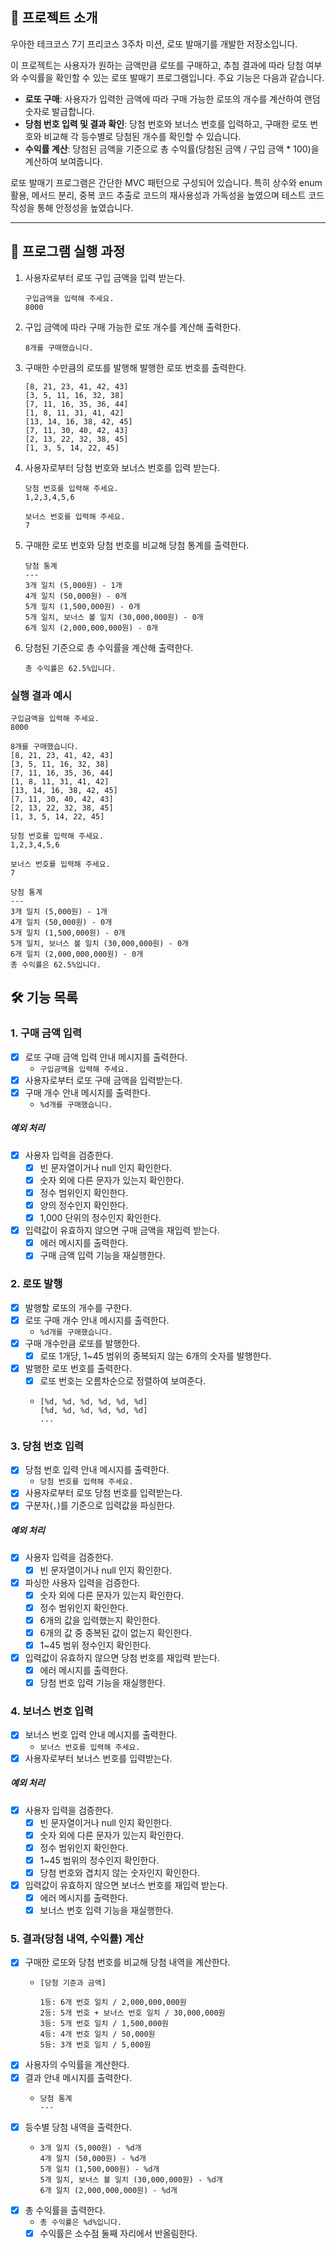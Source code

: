 ## 🎲 프로젝트 소개

우아한 테크코스 7기 프리코스 3주차 미션, 로또 발매기를 개발한 저장소입니다.

이 프로젝트는 사용자가 원하는 금액만큼 로또를 구매하고, 추첨 결과에 따라 당첨 여부와 수익률을 확인할 수 있는
로또 발매기 프로그램입니다. 주요 기능은 다음과 같습니다.

- **로또 구매**: 사용자가 입력한 금액에 따라 구매 가능한 로또의 개수를 계산하여 랜덤 숫자로 발급합니다.
- **당첨 번호 입력 및 결과 확인**: 당첨 번호와 보너스 번호를 입력하고, 구매한 로또 번호와 비교해 각 등수별로 당첨된 개수를 확인할 수 있습니다.
- **수익률 계산**: 당첨된 금액을 기준으로 총 수익률(당첨된 금액 / 구입 금액 * 100)을 계산하여 보여줍니다.

로또 발매기 프로그램은 간단한 MVC 패턴으로 구성되어 있습니다.
특히 상수와 enum 활용, 메서드 분리, 중복 코드 추출로 코드의 재사용성과 가독성을 높였으며 테스트 코드 작성을 통해 안정성을 높였습니다.

---

## 🚀 프로그램 실행 과정

1. 사용자로부터 로또 구입 금액을 입력 받는다.
    ```
    구입금액을 입력해 주세요.
    8000
    ```
2. 구입 금액에 따라 구매 가능한 로또 개수를 계산해 출력한다.
    ```
    8개를 구매했습니다.
    ```
3. 구매한 수만큼의 로또를 발행해 발행한 로또 번호를 출력한다.
    ```
    [8, 21, 23, 41, 42, 43] 
    [3, 5, 11, 16, 32, 38] 
    [7, 11, 16, 35, 36, 44] 
    [1, 8, 11, 31, 41, 42] 
    [13, 14, 16, 38, 42, 45] 
    [7, 11, 30, 40, 42, 43] 
    [2, 13, 22, 32, 38, 45] 
    [1, 3, 5, 14, 22, 45]
    ```
4. 사용자로부터 당첨 번호와 보너스 번호를 입력 받는다.
    ```
    당첨 번호를 입력해 주세요.
    1,2,3,4,5,6
    
    보너스 번호를 입력해 주세요.
    7
    ```
5. 구매한 로또 번호와 당첨 번호를 비교해 당첨 통계를 출력한다.
    ```
    당첨 통계
    ---
    3개 일치 (5,000원) - 1개
    4개 일치 (50,000원) - 0개
    5개 일치 (1,500,000원) - 0개
    5개 일치, 보너스 볼 일치 (30,000,000원) - 0개
    6개 일치 (2,000,000,000원) - 0개
    ```
6. 당첨된 기준으로 총 수익률을 계산해 출력한다.
    ```
    총 수익률은 62.5%입니다.
    ```

### 실행 결과 예시

```
구입금액을 입력해 주세요.
8000

8개를 구매했습니다.
[8, 21, 23, 41, 42, 43] 
[3, 5, 11, 16, 32, 38] 
[7, 11, 16, 35, 36, 44] 
[1, 8, 11, 31, 41, 42] 
[13, 14, 16, 38, 42, 45] 
[7, 11, 30, 40, 42, 43] 
[2, 13, 22, 32, 38, 45] 
[1, 3, 5, 14, 22, 45]

당첨 번호를 입력해 주세요.
1,2,3,4,5,6

보너스 번호를 입력해 주세요.
7

당첨 통계
---
3개 일치 (5,000원) - 1개
4개 일치 (50,000원) - 0개
5개 일치 (1,500,000원) - 0개
5개 일치, 보너스 볼 일치 (30,000,000원) - 0개
6개 일치 (2,000,000,000원) - 0개
총 수익률은 62.5%입니다.
```

## 🛠️ 기능 목록

### 1. 구매 금액 입력

- [x] 로또 구매 금액 입력 안내 메시지를 출력한다.
    - `구입금액을 입력해 주세요.`
- [x] 사용자로부터 로또 구매 금액을 입력받는다.
- [x] 구매 개수 안내 메시지를 출력한다.
    - `%d개를 구매했습니다.`

##### 예외 처리

- [x] 사용자 입력을 검증한다.
    - [x] 빈 문자열이거나 null 인지 확인한다.
    - [x] 숫자 외에 다른 문자가 있는지 확인한다.
    - [x] 정수 범위인지 확인한다.
    - [x] 양의 정수인지 확인한다.
    - [x] 1,000 단위의 정수인지 확인한다.
- [x] 입력값이 유효하지 않으면 구매 금액을 재입력 받는다.
    - [x] 에러 메시지를 출력한다.
    - [x] 구매 금액 입력 기능을 재실행한다.

### 2. 로또 발행

- [x] 발행할 로또의 개수를 구한다.
- [x] 로또 구매 개수 안내 메시지를 출력한다.
    - `%d개를 구매했습니다.`
- [x] 구매 개수만큼 로또를 발행한다.
    - [x] 로또 1개당, 1~45 범위의 중복되지 않는 6개의 숫자를 발행한다.
- [x] 발행한 로또 번호를 출력한다.
    - [x] 로또 번호는 오름차순으로 정렬하여 보여준다.
    - ```
      [%d, %d, %d, %d, %d, %d]
      [%d, %d, %d, %d, %d, %d]
      ...
      ```

### 3. 당첨 번호 입력

- [x] 당첨 번호 입력 안내 메시지를 출력한다.
    - `당첨 번호를 입력해 주세요.`
- [x] 사용자로부터 로또 당첨 번호를 입력받는다.
- [x] 구분자(`,`)를 기준으로 입력값을 파싱한다.

##### 예외 처리

- [x] 사용자 입력을 검증한다.
    - [x] 빈 문자열이거나 null 인지 확인한다.

- [x] 파싱한 사용자 입력을 검증한다.
    - [x] 숫자 외에 다른 문자가 있는지 확인한다.
    - [x] 정수 범위인지 확인한다.
    - [x] 6개의 값을 입력했는지 확인한다.
    - [x] 6개의 값 중 중복된 값이 없는지 확인한다.
    - [x] 1~45 범위 정수인지 확인한다.

- [x] 입력값이 유효하지 않으면 당첨 번호를 재입력 받는다.
    - [x] 에러 메시지를 출력한다.
    - [x] 당첨 번호 입력 기능을 재실행한다.

### 4. 보너스 번호 입력

- [x] 보너스 번호 입력 안내 메시지를 출력한다.
    - `보너스 번호를 입력해 주세요.`
- [x] 사용자로부터 보너스 번호를 입력받는다.

##### 예외 처리

- [x] 사용자 입력을 검증한다.
    - [x] 빈 문자열이거나 null 인지 확인한다.
    - [x] 숫자 외에 다른 문자가 있는지 확인한다.
    - [x] 정수 범위인지 확인한다.
    - [x] 1~45 범위의 정수인지 확인한다.
    - [x] 당첨 번호와 겹치지 않는 숫자인지 확인한다.

- [x] 입력값이 유효하지 않으면 보너스 번호를 재입력 받는다.
  - [x] 에러 메시지를 출력한다.
  - [x] 보너스 번호 입력 기능을 재실행한다.

### 5. 결과(당첨 내역, 수익률) 계산

- [x] 구매한 로또와 당첨 번호를 비교해 당첨 내역을 계산한다.
    - ```
      [당첨 기준과 금액]

      1등: 6개 번호 일치 / 2,000,000,000원
      2등: 5개 번호 + 보너스 번호 일치 / 30,000,000원
      3등: 5개 번호 일치 / 1,500,000원
      4등: 4개 번호 일치 / 50,000원
      5등: 3개 번호 일치 / 5,000원
      ```
- [x] 사용자의 수익률을 계산한다.
- [x] 결과 안내 메시지를 출력한다.
    - ```
      당첨 통계
      ---
      ```
- [x] 등수별 당첨 내역을 출력한다.
    - ```
      3개 일치 (5,000원) - %d개
      4개 일치 (50,000원) - %d개
      5개 일치 (1,500,000원) - %d개
      5개 일치, 보너스 볼 일치 (30,000,000원) - %d개
      6개 일치 (2,000,000,000원) - %d개
      ```
- [x] 총 수익률을 출력한다.
    - `총 수익률은 %d%입니다.`
    - [x] 수익률은 소수점 둘째 자리에서 반올림한다. 
